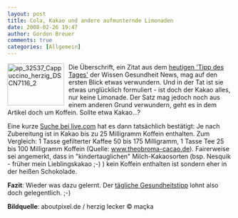 ```yaml
---
layout: post
title: Cola, Kakao und andere aufmunternde Limonaden
date: 2008-02-26 19:47
author: Gordon Breuer
comments: true
categories: [Allgemein]
---
```

<p>
<img style="margin: 0px 10px 0px 0px; border: 0px" src="http://anheledirwp.blob.core.windows.net/wordpress/2008/02/ap_32537_Cappuccino_herzig_DSCN7116_2_3.jpg" border="0" alt="ap_32537_Cappuccino_herzig_DSCN7116_2" width="127" height="95" align="left" /> Die &Uuml;berschrift, ein Zitat aus dem <a href="http://www.wissen-gesundheit.de/weather.asp?did0=2022&amp;did1=2034&amp;wptid=3&amp;wpid=7606" target="_blank">heutigen &#39;Tipp des Tages&#39;</a> der Wissen Gesundheit News, mag auf den ersten Blick etwas verwundern. Und in der Tat ist sie etwas ungl&uuml;cklich formuliert - ist doch der Kakao alles, nur keine Limonade. Der Satz mag jedoch noch aus einem anderen Grund verwundern, geht es in dem Artikel doch um Koffein. Sollte etwa Kakao...?
</p>
<p>
Eine kurze <a href="http://search.live.com/results.aspx?q=kakao+koffein" target="_blank">Suche bei live.com</a> hat es dann tats&auml;chlich best&auml;tigt: Je nach Zubereitung ist in Kakao bis zu 25 Milligramm Koffein enthalten. Zum Vergleich: 1 Tasse gefilterter Kaffee 50 bis 175 Milligramm, 1 Tasse Tee 25 bis 100 Milligramm Koffein (Quelle: <a href="http://www.theobroma-cacao.de" target="_blank">www.theobroma-cacao.de</a>). Fairerweise sei angemerkt, dass in &quot;kindertauglichen&quot; Milch-Kakaosorten (bsp. Nesquik - fr&uuml;her mein Lieblingskakao ;-) ) kein Koffein enthalten ist sondern eher in der hei&szlig;en Schokolade.
</p>
<p>
<strong>Fazit</strong>: Wieder was dazu gelernt. Der <a href="http://www.wissen-gesundheit.de/newsletter.asp" target="_blank">t&auml;gliche Gesundheitstipp</a> lohnt also doch gelegentlich. ;-)
</p>
<p>
<strong>Bildquelle</strong>: <a style="text-decoration: none" href="http://www.aboutpixel.de" target="_blank">aboutpixel.de</a> / <a style="text-decoration: none" href="http://www.aboutpixel.de/index.php4?toppage=imagedetails&image;_id=32537" target="_blank">herzig lecker</a> &copy; <a style="text-decoration: none" href="http://www.aboutpixel.de/index.php4?toppage=imagebank&amp;subpage=member&amp;user_id=18136" target="_blank">ma&ccedil;ka</a>
</p>
